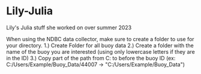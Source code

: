 # Lily-Julia
Lily's Julia stuff she worked on over summer 2023

When using the NDBC data collector, make sure to create a folder to use for your directory. 
1.) Create Folder for all buoy data
2.) Create a folder with the name of the buoy you are interested (using only lowercase letters if they are in the ID)
3.) Copy part of the path from C: to before the buoy ID (ex: C:/Users/Example/Buoy_Data/44007 -> "C:/Users/Example/Buoy_Data")

